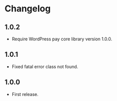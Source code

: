 # Changelog

## 1.0.2
*	Require WordPress pay core library version 1.0.0.

## 1.0.1
*	Fixed fatal error class not found.

## 1.0.0
*	First release.
